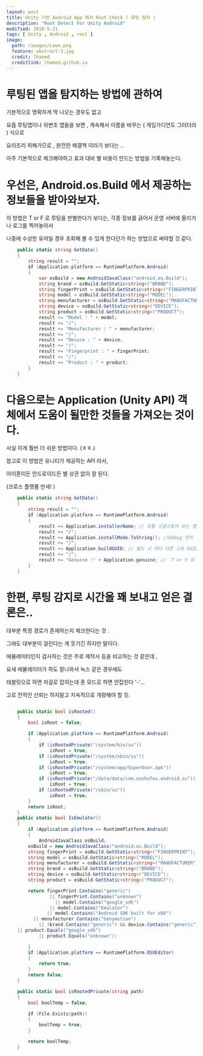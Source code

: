```yaml
---
layout: post
title: Unity 기반 Android App 에서 Root Check ( 루팅 탐지 )
description: "Root Detect For Unity Android"
modified: 2019-5-21
tags: [ Unity , Android , root ] 
image:
  path: /images/Lawn.png
  feature: abstract-3.jpg
  credit: lhaemd
  creditlink: lhamed.github.io
---
```

# 루팅된 앱을 탐지하는 방법에 관하여 

기본적으로 명확하게 딱 나오는 경우도 없고 

요즘 루팅앱이나 위변조 앱들을 보면 , 계속해서 이름을 바꾸는 ( 게임가디언도 그러더라 ) 식으로 

요리조리 피해가므로 , 완전한 해결책 이라기 보다는 ..

아주 기본적으로 체크해야하고 효과 대비 별 비용이 안드는 방법을 기록해놓는다. 

# 우선은, Android.os.Build 에서 제공하는 정보들을 받아와보자. 

이 방법은 T or F 로 루팅을 판별한다기 보다는, 각종 정보를 긁어서 운영 서버에 올리거나 로그를 찍어놓아서 

나중에 수상한 유저일 경우 조회해 볼 수 있게 한다던가 하는 방법으로 써야할 것 같다. 

``` csharp
    public static string GetData()
    {
        string result = "";
        if (Application.platform == RuntimePlatform.Android)
        {
            var osBuild = new AndroidJavaClass("android.os.Build");
            string brand = osBuild.GetStatic<string>("BRAND");
            string fingerPrint = osBuild.GetStatic<string>("FINGERPRINT");
            string model = osBuild.GetStatic<string>("MODEL");
            string menufacturer = osBuild.GetStatic<string>("MANUFACTURER");
            string device = osBuild.GetStatic<string>("DEVICE");
            string product = osBuild.GetStatic<string>("PRODUCT");
            result += "Model : " + model;
            result += "/";
            result += "Menufacturer : " + menufacturer;
            result += "/";
            result += "Device : " + device;
            result += "/";
            result += "Fingerprint : " + fingerPrint;
            result += "/";
            result += "Product : " + product;
        }
    }
```
# 다음으로는 Application (Unity API) 객체에서 도움이 될만한 것들을 가져오는 것이다. 

사실 이게 훨씬 더 쉬운 방법이다. (ㅎㅎ.)

참고로 이 방법은 유니티가 제공하는 API 라서, 

아이폰이든 안드로이드든 별 상관 없이 잘 된다. 

(크로스 플랫폼 만세! )

``` csharp
    public static string GetData()
    {
        string result = "";
        if (Application.platform == RuntimePlatform.Android)
        {
            result += Application.installerName; // 보통 구글스토어 또는 앱스토어를 나타낸다. 
            result += "/";
            result += Application.installMode.ToString(); //Debug 인지 릴리즈인지 뜬다 . 구글 검사봇의 경우에는 Debug 로 뜨니 유의하자. 
            result += "/";
            result += Application.buildGUID; // 빌드 시 마다 다른 고유 GUID 넘버다. 이걸 비교하는 것 만으로도 재 빌드된 변조앱임을 쉽게 유추 가능하다. 물론 GUID 가 들통나버리고 비교 부분이 변조되면 답은 없다 (...)
            result += "/";
            result += "Genuine :" + Application.genuine; //  T or F 로 리턴된다. APK 상태로 풀린뒤에 재 빌드되면 False 된다고 한다 ( 직접 본적이 없어서 .. )
        }
    }
```

# 한편,  루팅 감지로 시간을 꽤 보내고 얻은 결론은.. 

대부분 특정 경로가 존재하는지 체크한다는 것 .

그래도 대부분이 걸린다는 게 웃기긴 하지만 말이다. 

에뮬레이터인지 검사하는 것은 주로 제작사 등을 비교하는 것 같은데 ,

요새 에뮬레이터가 하도 잘나와서 녹스 같은 경우에도 

태블릿으로 하면 저걸로 잡히는데 폰 모드로 하면 안잡힌다 '-'...

고로 전적인 신뢰는 하지말고 지속적으로 개량해야 할 듯. 
```csharp

    public static bool isRooted()
    {
        bool isRoot = false;

        if (Application.platform == RuntimePlatform.Android)
        {
            if (isRootedPrivate("/system/bin/su"))
                isRoot = true;
            if (isRootedPrivate("/system/xbin/su"))
                isRoot = true;
            if (isRootedPrivate("/system/app/SuperUser.apk"))
                isRoot = true;
            if (isRootedPrivate("/data/data/com.noshufou.android.su"))
                isRoot = true;
            if (isRootedPrivate("/sbin/su"))
                isRoot = true;
        }
        return isRoot;
    }
    public static bool IsEmulator()
    {
        if (Application.platform == RuntimePlatform.Android)
        {
            AndroidJavaClass osBuild;
        osBuild = new AndroidJavaClass("android.os.Build");
        string fingerPrint = osBuild.GetStatic<string>("FINGERPRINT");
        string model = osBuild.GetStatic<string>("MODEL");
        string menufacturer = osBuild.GetStatic<string>("MANUFACTURER");
        string brand = osBuild.GetStatic<string>("BRAND");
        string device = osBuild.GetStatic<string>("DEVICE");
        string product = osBuild.GetStatic<string>("PRODUCT");

        return fingerPrint.Contains("generic")
                || fingerPrint.Contains("unknown")
                  || model.Contains("google_sdk")
                || model.Contains("Emulator")
               || model.Contains("Android SDK built for x86")
          || menufacturer.Contains("Genymotion")
            || (brand.Contains("generic") && device.Contains("generic"))
    || product.Equals("google_sdk")
            || product.Equals("unknown");

        }
        if (Application.platform == RuntimePlatform.OSXEditor)
        {
            return true;
        }
        return false;
    }

    public static bool isRootedPrivate(string path)
    {
        bool boolTemp = false;

        if (File.Exists(path))
        {
            boolTemp = true;
        }

        return boolTemp;
    }
```